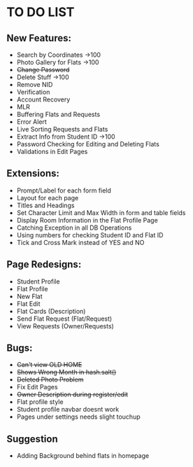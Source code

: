 # TO DO LIST

## New Features:
* Search by Coordinates             ->100
* Photo Gallery for Flats           ->100
* ~~Change Password~~
* Delete Stuff                      ->100
* Remove NID
* Verification
* Account Recovery
* MLR
* Buffering Flats and Requests
* Error Alert
* Live Sorting Requests and Flats
* Extract Info from Student ID      ->100
* Password Checking for Editing and Deleting Flats
* Validations in Edit Pages

## Extensions:
* Prompt/Label for each form field
* Layout for each page
* Titles and Headings
* Set Character Limit and Max Width in form and table fields
* Display Room Information in the Flat Profile Page
* Catching Exception in all DB Operations
* Using numbers for checking Student ID and Flat ID
* Tick and Cross Mark instead of YES and NO

## Page Redesigns:
* Student Profile
* Flat Profile
* New Flat
* Flat Edit
* Flat Cards (Description)
* Send Flat Request (Flat/Request)
* View Requests (Owner/Requests)

## Bugs:
* ~~Can't view OLD HOME~~
* ~~Shows Wrong Month in hash.salt()~~
* ~~Deleted Photo Problem~~
* Fix Edit Pages
* ~~Owner Description during register/edit~~
* Flat profile style
* Student profile navbar doesnt work
* Pages under settings needs slight touchup

## Suggestion
* Adding Background behind flats in homepage
